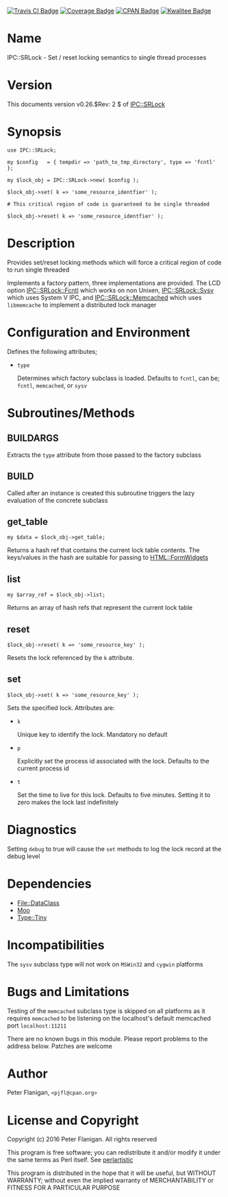 <div>
    <a href="https://travis-ci.org/pjfl/p5-ipc-srlock"><img src="https://travis-ci.org/pjfl/p5-ipc-srlock.svg?branch=master" alt="Travis CI Badge"></a>
    <a href="https://roxsoft.co.uk/coverage/report/ipc-srlock/latest"><img src="https://roxsoft.co.uk/coverage/badge/ipc-srlock/latest" alt="Coverage Badge"></a>
    <a href="http://badge.fury.io/pl/IPC-SRLock"><img src="https://badge.fury.io/pl/IPC-SRLock.svg" alt="CPAN Badge"></a>
    <a href="http://cpants.cpanauthors.org/dist/IPC-SRLock"><img src="http://cpants.cpanauthors.org/dist/IPC-SRLock.png" alt="Kwalitee Badge"></a>
</div>

# Name

IPC::SRLock - Set / reset locking semantics to single thread processes

# Version

This documents version v0.26.$Rev: 2 $ of [IPC::SRLock](https://metacpan.org/pod/IPC::SRLock)

# Synopsis

    use IPC::SRLock;

    my $config   = { tempdir => 'path_to_tmp_directory', type => 'fcntl' };

    my $lock_obj = IPC::SRLock->new( $config );

    $lock_obj->set( k => 'some_resource_identfier' );

    # This critical region of code is guaranteed to be single threaded

    $lock_obj->reset( k => 'some_resource_identfier' );

# Description

Provides set/reset locking methods which will force a critical region
of code to run single threaded

Implements a factory pattern, three implementations are provided. The
LCD option [IPC::SRLock::Fcntl](https://metacpan.org/pod/IPC::SRLock::Fcntl) which works on non Unixen,
[IPC::SRLock::Sysv](https://metacpan.org/pod/IPC::SRLock::Sysv) which uses System V IPC, and
[IPC::SRLock::Memcached](https://metacpan.org/pod/IPC::SRLock::Memcached) which uses `libmemcache` to implement a
distributed lock manager

# Configuration and Environment

Defines the following attributes;

- `type`

    Determines which factory subclass is loaded. Defaults to `fcntl`, can
    be; `fcntl`, `memcached`, or `sysv`

# Subroutines/Methods

## BUILDARGS

Extracts the `type` attribute from those passed to the factory subclass

## BUILD

Called after an instance is created this subroutine triggers the lazy
evaluation of the concrete subclass

## get\_table

    my $data = $lock_obj->get_table;

Returns a hash ref that contains the current lock table contents. The
keys/values in the hash are suitable for passing to
[HTML::FormWidgets](https://metacpan.org/pod/HTML::FormWidgets)

## list

    my $array_ref = $lock_obj->list;

Returns an array of hash refs that represent the current lock table

## reset

    $lock_obj->reset( k => 'some_resource_key' );

Resets the lock referenced by the `k` attribute.

## set

    $lock_obj->set( k => 'some_resource_key' );

Sets the specified lock. Attributes are:

- `k`

    Unique key to identify the lock. Mandatory no default

- `p`

    Explicitly set the process id associated with the lock. Defaults to
    the current process id

- `t`

    Set the time to live for this lock. Defaults to five minutes. Setting
    it to zero makes the lock last indefinitely

# Diagnostics

Setting `debug` to true will cause the `set` methods to log
the lock record at the debug level

# Dependencies

- [File::DataClass](https://metacpan.org/pod/File::DataClass)
- [Moo](https://metacpan.org/pod/Moo)
- [Type::Tiny](https://metacpan.org/pod/Type::Tiny)

# Incompatibilities

The `sysv` subclass type will not work on `MSWin32` and `cygwin` platforms

# Bugs and Limitations

Testing of the `memcached` subclass type is skipped on all platforms as it
requires `memcached` to be listening on the localhost's default
memcached port `localhost:11211`

There are no known bugs in this module.
Please report problems to the address below.
Patches are welcome

# Author

Peter Flanigan, `<pjfl@cpan.org>`

# License and Copyright

Copyright (c) 2016 Peter Flanigan. All rights reserved

This program is free software; you can redistribute it and/or modify it
under the same terms as Perl itself. See [perlartistic](https://metacpan.org/pod/perlartistic)

This program is distributed in the hope that it will be useful,
but WITHOUT WARRANTY; without even the implied warranty of
MERCHANTABILITY or FITNESS FOR A PARTICULAR PURPOSE
